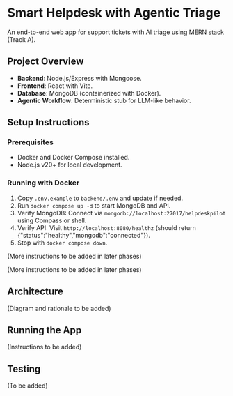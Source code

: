 # Smart Helpdesk with Agentic Triage

An end-to-end web app for support tickets with AI triage using MERN stack (Track A).

## Project Overview
- **Backend**: Node.js/Express with Mongoose.
- **Frontend**: React with Vite.
- **Database**: MongoDB (containerized with Docker).
- **Agentic Workflow**: Deterministic stub for LLM-like behavior.

## Setup Instructions

### Prerequisites
- Docker and Docker Compose installed.
- Node.js v20+ for local development.

### Running with Docker
1. Copy `.env.example` to `backend/.env` and update if needed.
2. Run `docker compose up -d` to start MongoDB and API.
3. Verify MongoDB: Connect via `mongodb://localhost:27017/helpdeskpilot` using Compass or shell.
4. Verify API: Visit `http://localhost:8080/healthz` (should return {"status":"healthy","mongodb":"connected"}).
5. Stop with `docker compose down`.

(More instructions to be added in later phases)

(More instructions to be added in later phases)

## Architecture
(Diagram and rationale to be added)

## Running the App
(Instructions to be added)

## Testing
(To be added)
